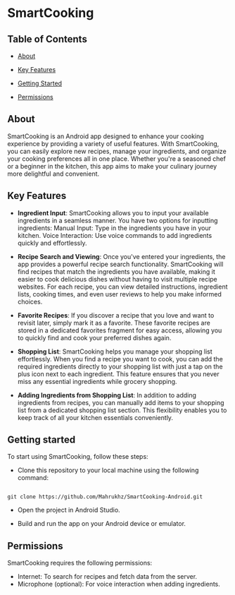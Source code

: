 # SmartCooking



## Table of Contents

- [About](#about)

- [Key Features](#key-features)

- [Getting Started](#getting-started)

- [Permissions](#permissions)


## About

SmartCooking is an Android app designed to enhance your cooking experience by providing a variety of useful features. With SmartCooking, you can easily explore new recipes, manage your ingredients, and organize your cooking preferences all in one place. Whether you're a seasoned chef or a beginner in the kitchen, this app aims to make your culinary journey more delightful and convenient.



## Key Features

- **Ingredient Input**:
    SmartCooking allows you to input your available ingredients in a seamless manner. You have two options for inputting ingredients:
      Manual Input: Type in the ingredients you have in your kitchen.
      Voice Interaction: Use voice commands to add ingredients quickly and effortlessly.
  
- **Recipe Search and Viewing**:
    Once you've entered your ingredients, the app provides a powerful recipe search functionality. SmartCooking will find recipes that match the ingredients you have  available, making it easier to cook delicious dishes without having to visit multiple recipe websites.
    For each recipe, you can view detailed instructions, ingredient lists, cooking times, and even user reviews to help you make informed choices.

- **Favorite Recipes**:
    If you discover a recipe that you love and want to revisit later, simply mark it as a favorite. These favorite recipes are stored in a dedicated favorites fragment for easy access, allowing you to quickly find and cook your preferred dishes again.

- **Shopping List**:
    SmartCooking helps you manage your shopping list effortlessly. When you find a recipe you want to cook, you can add the required ingredients directly to your shopping list with just a tap on the plus icon next to each ingredient. This feature ensures that you never miss any essential ingredients while grocery shopping.

- **Adding Ingredients from Shopping List**:
    In addition to adding ingredients from recipes, you can manually add items to your shopping list from a dedicated shopping list section. This flexibility enables you to keep track of all your kitchen essentials conveniently.


## Getting started


To start using SmartCooking, follow these steps:

- Clone this repository to your local machine using the following command:

```

git clone https://github.com/Mahrukhz/SmartCooking-Android.git

```

- Open the project in Android Studio.

- Build and run the app on your Android device or emulator.


## Permissions

SmartCooking requires the following permissions:

- Internet: To search for recipes and fetch data from the server.
- Microphone (optional): For voice interaction when adding ingredients.
